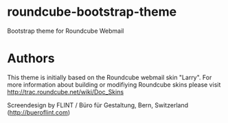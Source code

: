# roundcube-bootstrap-theme
Bootstrap theme for Roundcube Webmail

# Authors
This theme is initially based on the Roundcube webmail skin "Larry". 
For more information about building or modifiying Roundcube skins please visit http://trac.roundcube.net/wiki/Doc_Skins

Screendesign by FLINT / Büro für Gestaltung, Bern, Switzerland (http://bueroflint.com)
